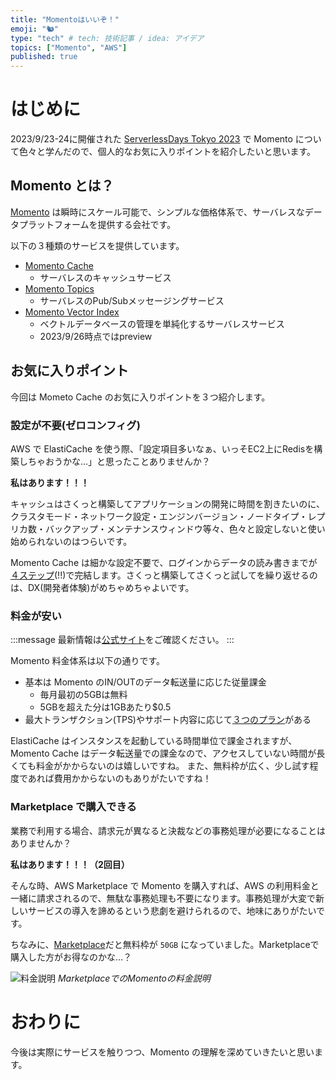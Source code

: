 ```yaml
---
title: "Momentoはいいぞ！"
emoji: "🐿"
type: "tech" # tech: 技術記事 / idea: アイデア
topics: ["Momento", "AWS"]
published: true
---
```


# はじめに

2023/9/23-24に開催された [ServerlessDays Tokyo 2023](https://tokyo.serverlessdays.io/) で Momento について色々と学んだので、個人的なお気に入りポイントを紹介したいと思います。

## Momento とは？

[Momento](https://www.gomomento.com/) は瞬時にスケール可能で、シンプルな価格体系で、サーバレスなデータプラットフォームを提供する会社です。

以下の３種類のサービスを提供しています。

- [Momento Cache](https://docs.momentohq.com/ja/cache)
  - サーバレスのキャッシュサービス
- [Momento Topics](https://docs.momentohq.com/ja/topics)
  - サーバレスのPub/Subメッセージングサービス
- [Momento Vector Index](https://docs.momentohq.com/ja/vector-index)
  - ベクトルデータベースの管理を単純化するサーバレスサービス
  - 2023/9/26時点ではpreview

## お気に入りポイント

今回は Mometo Cache のお気に入りポイントを３つ紹介します。

### 設定が不要(ゼロコンフィグ)

AWS で ElastiCache を使う際、「設定項目多いなぁ、いっそEC2上にRedisを構築しちゃおうかな…」と思ったことありませんか？

**私はあります！！！**

キャッシュはさくっと構築してアプリケーションの開発に時間を割きたいのに、クラスタモード・ネットワーク設定・エンジンバージョン・ノードタイプ・レプリカ数・バックアップ・メンテナンスウィンドウ等々、色々と設定しないと使い始められないのはつらいです。

Momento Cache は細かな設定不要で、ログインからデータの読み書きまでが[４ステップ](https://docs.momentohq.com/ja/cache/getting-started)(!!)で完結します。さくっと構築してさくっと試してを繰り返せるのは、DX(開発者体験)がめちゃめちゃよいです。

### 料金が安い

:::message
最新情報は[公式サイト](https://jp.gomomento.com/pricing/)をご確認ください。
:::

Momento 料金体系は以下の通りです。

- 基本は Momento のIN/OUTのデータ転送量に応じた従量課金
  - 毎月最初の5GBは無料
  - 5GBを超えた分は1GBあたり$0.5
- 最大トランザクション(TPS)やサポート内容に応じて[３つのプラン](https://jp.gomomento.com/pricing/)がある

ElastiCache はインスタンスを起動している時間単位で課金されますが、Momento Cache はデータ転送量での課金なので、アクセスしていない時間が長くても料金がかからないのは嬉しいですね。
また、無料枠が広く、少し試す程度であれば費用かからないのもありがたいですね！

### Marketplace で購入できる

業務で利用する場合、請求元が異なると決裁などの事務処理が必要になることはありませんか？

**私はあります！！！（2回目）**

そんな時、AWS Marketplace で Momento を購入すれば、AWS の利用料金と一緒に請求されるので、無駄な事務処理も不要になります。事務処理が大変で新しいサービスの導入を諦めるという悲劇を避けられるので、地味にありがたいです。

ちなみに、[Marketplace](https://aws.amazon.com/marketplace/pp/prodview-ndqotnrhhjyvo)だと無料枠が `50GB` になっていました。Marketplaceで購入した方がお得なのかな…？

![料金説明](https://storage.googleapis.com/zenn-user-upload/32d95eb89b36-20230926.png)
*MarketplaceでのMomentoの料金説明*

# おわりに

今後は実際にサービスを触りつつ、Momento の理解を深めていきたいと思います。
